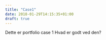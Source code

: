 ```yaml
---
title: "Case1"
date: 2018-01-29T14:15:35+01:00
draft: true
---
```


Dette er portfolio case 1
Hvad er godt ved den?
